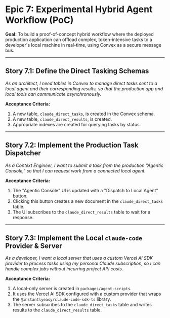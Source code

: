 # Epic 7: Experimental Hybrid Agent Workflow (PoC)

**Goal:** To build a proof-of-concept hybrid workflow where the deployed production application can offload complex, token-intensive tasks to a developer's local machine in real-time, using Convex as a secure message bus.

---
## Story 7.1: Define the Direct Tasking Schemas
*As an architect, I need tables in Convex to manage direct tasks sent to a local agent and their corresponding results, so that the production app and local tools can communicate asynchronously.*

**Acceptance Criteria:**
1.  A new table, `claude_direct_tasks`, is created in the Convex schema.
2.  A new table, `claude_direct_results`, is created.
3.  Appropriate indexes are created for querying tasks by status.

---
## Story 7.2: Implement the Production Task Dispatcher
*As a Context Engineer, I want to submit a task from the production "Agentic Console," so that I can request work from a connected local agent.*

**Acceptance Criteria:**
1.  The "Agentic Console" UI is updated with a "Dispatch to Local Agent" button.
2.  Clicking this button creates a new document in the `claude_direct_tasks` table.
3.  The UI subscribes to the `claude_direct_results` table to wait for a response.

---
## Story 7.3: Implement the Local `claude-code` Provider & Server
*As a developer, I want a local server that uses a custom Vercel AI SDK provider to process tasks using my personal Claude subscription, so I can handle complex jobs without incurring project API costs.*

**Acceptance Criteria:**
1.  A local-only server is created in `packages/agent-scripts`.
2.  It uses the Vercel AI SDK configured with a custom provider that wraps the `@instantlyeasy/claude-code-sdk-ts` library.
3.  The server subscribes to the `claude_direct_tasks` table and writes results to the `claude_direct_results` table.